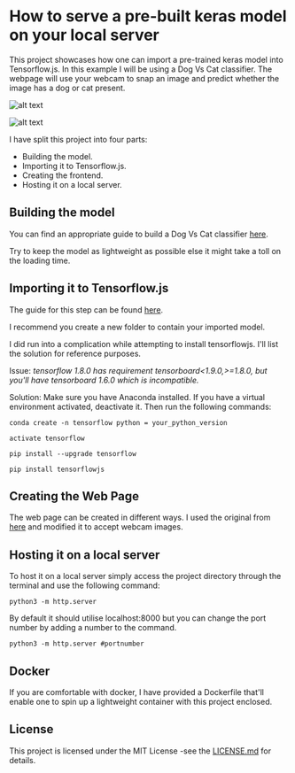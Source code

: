 # How to serve a pre-built keras model on your local server

This project showcases how one can import a pre-trained keras model into Tensorflow.js. In this example I will be using a Dog Vs Cat classifier. The webpage will use your webcam to snap an image and predict whether the image has a dog or cat present.

![alt text](https://user-images.githubusercontent.com/28598769/83793337-05d20800-a6ba-11ea-8371-89dbb097418d.png)

![alt text](https://user-images.githubusercontent.com/28598769/83793452-2dc16b80-a6ba-11ea-8383-0147f210c7d6.png)

 I have split this project into four parts:


- Building the model.
- Importing it to Tensorflow.js.
- Creating the frontend.
- Hosting it on a local server.


## Building the model
 
You can find an appropriate guide to build a Dog Vs Cat classifier [here](https://www.kaggle.com/c/dogs-vs-cats/notebooks).


Try to keep the model as lightweight as possible else it might take a toll on the loading time.

## Importing it to Tensorflow.js

The guide for this step can be found [here](https://www.tensorflow.org/js/tutorials/conversion/import_keras).

I recommend you create a new folder to contain your imported model.

I did run into a complication while attempting to install tensorflowjs. I'll list the solution for reference purposes.


Issue: _tensorflow 1.8.0 has requirement tensorboard<1.9.0,>=1.8.0, but you'll have tensorboard 1.6.0 which is incompatible._


Solution: Make sure you have Anaconda installed. If you have a virtual environment activated, deactivate it. Then run the following commands:

`conda create -n tensorflow python = your_python_version`

`activate tensorflow`

`pip install --upgrade tensorflow`

`pip install tensorflowjs`

## Creating the Web Page

The web page can be created in different ways. I used the original from [here](https://github.com/dkreider/tensorflowjs-cat-vs-dog) and modified it to accept webcam images.

## Hosting it on a local server

To host it on a local server simply access the project directory through the terminal and use the following command: 

`python3 -m http.server`

By default it should utilise localhost:8000 but you can change the port number by adding a number to the command.

`python3 -m http.server #portnumber`

## Docker

If you are comfortable with docker, I have provided a Dockerfile that'll enable one to spin up a lightweight container with this project enclosed. 

## License

This project is licensed under the MIT License -see the [LICENSE.md](https://github.com/dkreider/tensorflowjs-cat-vs-dog/blob/master/LICENSE.md) for details.